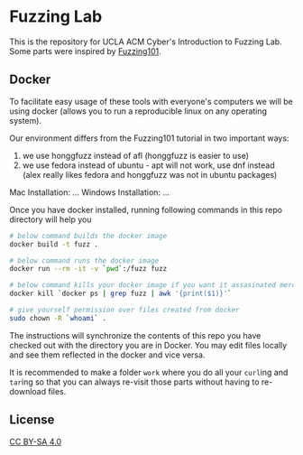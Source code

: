 # Fuzzing Lab

This is the repository for UCLA ACM Cyber's Introduction to Fuzzing Lab.
Some parts were inspired by [Fuzzing101](https://github.com/antonio-morales/Fuzzing101).

## Docker

To facilitate easy usage of these tools with everyone's computers we will be using docker (allows you to run a reproducible linux on any operating system).

Our environment differs from the Fuzzing101 tutorial in two important ways:
1. we use honggfuzz instead of afl (honggfuzz is easier to use)
2. we use fedora instead of ubuntu - apt will not work, use dnf instead (alex really likes fedora and honggfuzz was not in ubuntu packages)

Mac Installation: ...
Windows Installation: ...

Once you have docker installed, running following commands in this repo directory will help you

```sh
# below command builds the docker image
docker build -t fuzz .

# below command runs the docker image
docker run --rm -it -v `pwd`:/fuzz fuzz

# below command kills your docker image if you want it assasinated mercilessly
docker kill `docker ps | grep fuzz | awk '{print($1)}'`

# give yourself permission over files created from docker
sudo chown -R `whoami` .
```

The instructions will synchronize the contents of this repo you have checked out with the directory you are in Docker. You may edit files locally and see them reflected in the docker and vice versa.

It is recommended to make a folder `work` where you do all your `curl`ing and `tar`ing so that you can always re-visit those parts without having to re-download files.

## License

[CC BY-SA 4.0](https://creativecommons.org/licenses/by-sa/4.0/)
